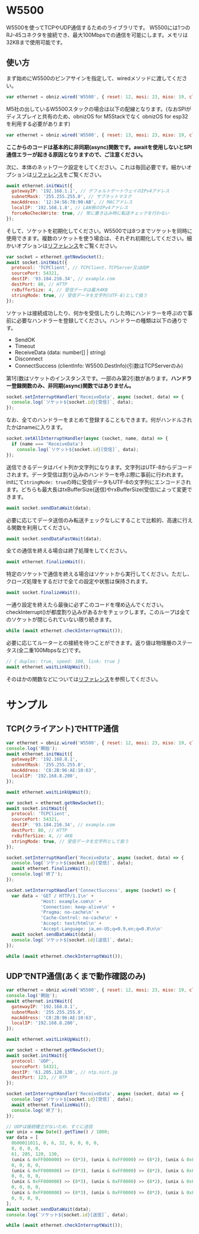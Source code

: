 # W5500

W5500を使ってTCPやUDP通信するためのライブラリです。
W5500には1つのRJ-45コネクタを接続でき、最大100Mbpsでの通信を可能にします。メモリは32KBまで使用可能です。

## 使い方

まず始めにW5500のピンアサインを指定して、wiredメソッドに渡してください。

```javascript
var ethernet = obniz.wired('W5500', { reset: 12, mosi: 23, miso: 19, clk: 18, cs: 33 });
```

M5社の出しているW5500スタックの場合は以下の配線となります。(なおSPIがディスプレイと共有のため、obnizOS for M5Stackでなく obnizOS for esp32を利用する必要があります)
```javascript
var ethernet = obniz.wired('W5500', { reset: 13, mosi: 23, miso: 19, clk: 18, cs: 26 });
```


**ここからのコードは基本的に非同期(async)関数です。awaitを使用しないとSPI通信エラーが起きる原因となりますので、ご注意ください。**

次に、本体のネットワーク設定をしてください。これは毎回必要です。細かいオプションは[リファレンス](https://obniz.github.io/obniz/obnizjs/interfaces/parts.w5500.w5500.commonoptions.html)をご覧ください。
```javascript
await ethernet.initWait({
  gatewayIP: '192.168.1.1', // デフォルトゲートウェイのIPv4アドレス
  subnetMask: '255.255.255.0', // サブネットマスク
  macAddress: '12:34:56:78:90:AB', // MACアドレス
  localIP: '192.168.1.8', // LAN側のIPv4アドレス
  forceNoCheckWrite: true, // 常に書き込み時に転送チェックを行わない
});
```

そして、ソケットを初期化してください。W5500では8つまでソケットを同時に使用できます。複数のソケットを使う場合は、それぞれ初期化してください。細かいオプションは[リファレンス](https://obniz.github.io/obniz/obnizjs/interfaces/parts.w5500.w5500.socket.options.html)をご覧ください。

```javascript
var socket = ethernet.getNewSocket();
await socket.initWait({
  protocol: 'TCPClient', // TCPClient、TCPServer又はUDP
  sourcePort: 54321,
  destIP: '93.184.216.34', // example.com
  destPort: 80, // HTTP
  rxBufferSize: 4, // 受信データは最大4KB
  stringMode: true, // 受信データを文字列(UTF-8)として扱う
});
```

ソケットは接続成功したり、何かを受信したりした時にハンドラーを呼ぶので事前に必要なハンドラーを登録してください。ハンドラーの種類は以下の通りです。

- SendOK
- Timeout
- ReceiveData (data: number[] | string)
- Disconnect
- ConnectSuccess (clientInfo: W5500.DestInfo)(引数はTCPServerのみ)

第1引数はソケットのインスタンスです。一部のみ第2引数があります。**ハンドラー登録関数のみ、非同期(async)関数ではありません。**

```javascript
socket.setInterruptHandler('ReceiveData', async (socket, data) => {
  console.log(`ソケット${socket.id}[受信]`, data);
});
```

なお、全てのハンドラーをまとめて登録することもできます。何がハンドルされたかはnameに入ります。

```javascript
socket.setAllInterruptHandler(async (socket, name, data) => {
  if (name === 'ReceiveData')
    console.log(`ソケット${socket.id}[受信]`, data);
});
```

送信できるデータはバイト列か文字列になります。文字列はUTF-8からデコードされます。データ受信は割り込みのハンドラーを呼ぶ際に事前に行われます。initにて```stringMode: true```の時に受信データもUTF-8の文字列にエンコードされます。どちらも最大長はtxBufferSize(送信)やrxBufferSize(受信)によって変更できます。

```javascript
await socket.sendDataWait(data);
```

必要に応じてデータ送信のみ転送チェックなしにすることで比較的、高速に行える関数を利用してください。

```javascript
await socket.sendDataFastWait(data);
```

全ての通信を終える場合は終了処理をしてください。

```javascript
await ethernet.finalizeWait();
```

特定のソケットで通信を終える場合はソケットから実行してください。ただし、クローズ処理をするだけで全ての設定や状態は保持されます。

```javascript
await socket.finalizeWait();
```

一通り設定を終えたら最後に必ずこのコードを埋め込んでください。checkInterrupt()が都度割り込みがあるかをチェックします。このループは全てのソケットが閉じられていない限り続きます。

```javascript
while (await ethernet.checkInterruptWait());
```

必要に応じてルーターとの接続を待つことができます。返り値は物理層のステータス(全二重100Mbpsなど)です。

```javascript
// { duplex: true, speed: 100, link: true }
await ethernet.waitLinkUpWait();
```

そのほかの関数などについては[リファレンス](https://obniz.github.io/obniz/obnizjs/classes/parts.w5500.w5500.html)を参照してください。

# サンプル

## TCP(クライアント)でHTTP通信

```javascript
var ethernet = obniz.wired('W5500', { reset: 12, mosi: 23, miso: 19, clk: 18, cs: 33 });
console.log('開始');
await ethernet.initWait({
  gatewayIP: '192.168.8.1',
  subnetMask: '255.255.255.0',
  macAddress: 'C8:2B:96:AE:10:63',
  localIP: '192.168.8.200',
});

await ethernet.waitLinkUpWait();

var socket = ethernet.getNewSocket();
await socket.initWait({
  protocol: 'TCPClient',
  sourcePort: 54321,
  destIP: '93.184.216.34', // example.com
  destPort: 80, // HTTP
  rxBufferSize: 4, // 4KB
  stringMode: true, // 受信データを文字列として扱う
});

socket.setInterruptHandler('ReceiveData', async (socket, data) => {
  console.log(`ソケット${socket.id}[受信]`, data);
  await ethernet.finalizeWait();
  console.log('終了');
});

socket.setInterruptHandler('ConnectSuccess', async (socket) => {
  var data = 'GET / HTTP/1.1\n' +
             'Host: example.com\n' +
             'Connection: keep-alive\n' +
             'Pragma: no-cache\n' +
             'Cache-Control: no-cache\n' +
             'Accept: text/html\n' +
             'Accept-Language: ja,en-US;q=0.9,en;q=0.8\n\n'
  await socket.sendDataWait(data);
  console.log(`ソケット${socket.id}[送信]`, data);
});

while (await ethernet.checkInterruptWait());
```

## UDPでNTP通信(あくまで動作確認のみ)

```javascript
var ethernet = obniz.wired('W5500', { reset: 12, mosi: 23, miso: 19, clk: 18, cs: 33 });
console.log('開始');
await ethernet.initWait({
  gatewayIP: '192.168.8.1',
  subnetMask: '255.255.255.0',
  macAddress: 'C8:2B:96:AE:10:63',
  localIP: '192.168.8.200',
});

await ethernet.waitLinkUpWait();

var socket = ethernet.getNewSocket();
await socket.initWait({
  protocol: 'UDP',
  sourcePort: 54321,
  destIP: '61.205.120.130', // ntp.nict.jp
  destPort: 123, // NTP
});

socket.setInterruptHandler('ReceiveData', async (socket, data) => {
  console.log(`ソケット${socket.id}[受信]`, data);
  await ethernet.finalizeWait();
  console.log('終了');
});

// UDPは接続確立がないため、すぐに送信
var unix = new Date().getTime() / 1000;
var data = [
  0b00011011, 0, 6, 32, 0, 0, 0, 0,
  0, 0, 0, 0,
  61, 205, 120, 130,
  (unix & 0xFF000000) >> (8*3), (unix & 0xFF0000) >> (8*2), (unix & 0xFF00) >> (8*1), unix & 0xFF,
  0, 0, 0, 0,
  (unix & 0xFF000000) >> (8*3), (unix & 0xFF0000) >> (8*2), (unix & 0xFF00) >> (8*1), unix & 0xFF,
  0, 0, 0, 0,
  (unix & 0xFF000000) >> (8*3), (unix & 0xFF0000) >> (8*2), (unix & 0xFF00) >> (8*1), unix & 0xFF,
  0, 0, 0, 0,
  (unix & 0xFF000000) >> (8*3), (unix & 0xFF0000) >> (8*2), (unix & 0xFF00) >> (8*1), unix & 0xFF,
  0, 0, 0, 0,
];
await socket.sendDataWait(data);
console.log(`ソケット${socket.id}[送信]`, data);

while (await ethernet.checkInterruptWait());
```

